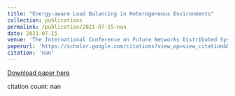 ```yaml
---
title: "Energy-aware Load Balancing in Heterogeneous Environments"
collection: publications
permalink: /publication/2021-07-15-nan
date: 2021-07-15
venue: 'The International Conference on Future Networks Distributed Systems'
paperurl: 'https://scholar.google.com/citations?view_op=view_citation&hl=en&user=CCckbEUAAAAJ&cstart=20&pagesize=80&citation_for_view=CCckbEUAAAAJ:bz8QjSJIRt4C'
citation: 'nan'
---
```

[Download paper here](https://scholar.google.com/citations?view_op=view_citation&hl=en&user=CCckbEUAAAAJ&cstart=20&pagesize=80&citation_for_view=CCckbEUAAAAJ:bz8QjSJIRt4C)

citation count: nan